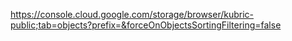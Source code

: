 https://console.cloud.google.com/storage/browser/kubric-public;tab=objects?prefix=&forceOnObjectsSortingFiltering=false